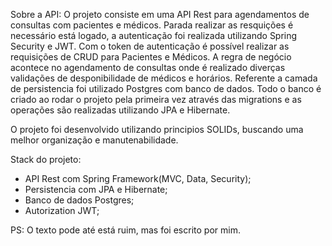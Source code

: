 Sobre a API:
O projeto consiste em uma API Rest para agendamentos de consultas com pacientes e médicos.
Parada realizar as resquições é necessário está logado, a autenticação foi realizada utilizando Spring Security e JWT.
Com o token de autenticação é possível realizar as requisições de CRUD para Pacientes e Médicos.
A regra de negócio acontece no agendamento de consultas onde é realizado diverças validações de desponibilidade de médicos e horários.
Referente a camada de persistencia foi utilizado Postgres com banco de dados. Todo o banco é criado ao rodar o projeto pela primeira vez
através das migrations e as operações são realizadas utilizando JPA e Hibernate.

O projeto foi desenvolvido utilizando principios SOLIDs, buscando uma melhor organização e manutenabilidade.

Stack do projeto:
  - API Rest com Spring Framework(MVC, Data, Security);
  - Persistencia com JPA e Hibernate;
  - Banco de dados Postgres;
  - Autorization JWT;

PS: O texto pode até está ruim, mas foi escrito por mim.
